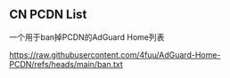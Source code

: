 ## CN PCDN List

一个用于ban掉PCDN的AdGuard Home列表

https://raw.githubusercontent.com/4fuu/AdGuard-Home-PCDN/refs/heads/main/ban.txt
